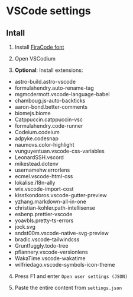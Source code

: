 # VSCode settings

## Intall

1. Install [FiraCode font](https://github.com/tonsky/FiraCode)

2. Open VSCodium

3. **Optional**: Install extensions:

- astro-build.astro-vscode
- formulahendry.auto-rename-tag
- mgmcdermott.vscode-language-babel
- chamboug.js-auto-backticks
- aaron-bond.better-comments
- biomejs.biome
- Catppuccin.catppuccin-vsc
- formulahendry.code-runner
- Codeium.codeium
- adpyke.codesnap
- naumovs.color-highlight
- vunguyentuan.vscode-css-variables
- LeonardSSH.vscord
- mikestead.dotenv
- usernamehw.errorlens
- ecmel.vscode-html-css
- lokalise.i18n-ally
- wix.vscode-import-cost
- kisstkondoros.vscode-gutter-preview
- yzhang.markdown-all-in-one
- christian-kohler.path-intellisense
- esbenp.prettier-vscode
- yoavbls.pretty-ts-errors
- jock.svg
- sndst00m.vscode-native-svg-preview
- bradlc.vscode-tailwindcss
- Gruntfuggly.todo-tree
- pflannery.vscode-versionlens
- WakaTime.vscode-wakatime
- wilfriedago.vscode-symbols-icon-theme

4. Press F1 and enter `Open user settings (JSON)`

5. Paste the entire content from `settings.json`
